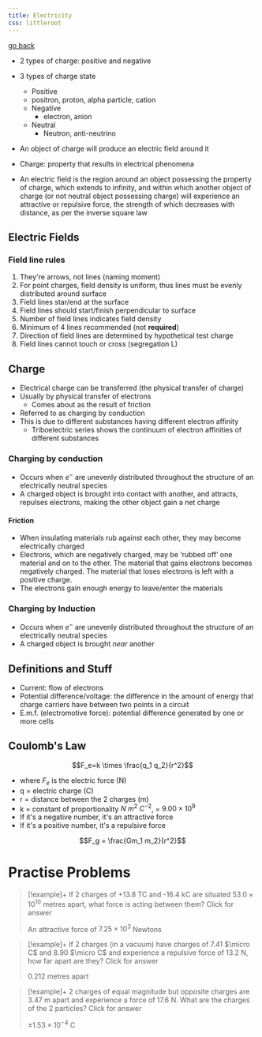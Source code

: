 ```yaml
---
title: Electricity
css: littleroot
---
```


[go back](11Subjects/11Physics.md)

- 2 types of charge: positive and negative
- 3 types of charge state
	- Positive 
	- positron, proton, alpha particle, cation
	- Negative
		- electron, anion
	- Neutral
		- Neutron, anti-neutrino

- An object of charge will produce an electric field around it
- Charge: property that results in electrical phenomena
- An electric field is the region around an object possessing the property of charge, which extends to infinity, and within which another object of charge (or not neutral object possessing charge) will experience an attractive or repulsive force, the strength of which decreases with distance, as per the inverse square law

## Electric Fields

### Field line rules
1. They're arrows, not lines (naming moment)
2. For point charges, field density is uniform, thus lines must be evenly distributed around surface
3. Field lines star/end at the surface
4. Field lines should start/finish perpendicular to surface
5. Number of field lines indicates field density
6. Minimum of 4 lines recommended (not **required**)
7. Direction of field lines are determined by hypothetical test charge
8. Field lines cannot touch or cross (segregation L)

## Charge
- Electrical charge can be transferred (the physical transfer of charge)
- Usually by physical transfer of electrons
	- Comes about as the result of friction
- Referred to as charging by conduction
- This is due to different substances having different electron affinity 
	- Triboelectric series shows the continuum of electron affinities of different substances

### Charging by conduction
- Occurs when $e^-$ are unevenly distributed throughout the structure of an electrically neutral species
- A charged object is brought into contact with another, and attracts, repulses electrons, making the other object gain a net charge
#### Friction
- When insulating materials rub against each other, they may become electrically charged
- Electrons, which are negatively charged, may be ‘rubbed off’ one material and on to the other. The material that gains electrons becomes negatively charged. The material that loses electrons is left with a positive charge.
- The electrons gain enough energy to leave/enter the materials
### Charging by Induction
- Occurs when $e^-$ are unevenly distributed throughout the structure of an electrically neutral species
- A charged object is brought *near* another

## Definitions and Stuff
- Current: flow of electrons
- Potential difference/voltage: the difference in the amount of energy that charge carriers have between two points in a circuit
- E.m.f. (electromotive force): potential difference generated by one or more cells

## Coulomb's Law
$$F_e=k \times \frac{q_1 q_2}{r^2}$$
- where $F_e$ is the electric force (N)
- q = electric charge (C)
- r = distance between the 2 charges (m)
- k = constant of proportionality $N \ m^2 \  C^{-2}$, = $9.00 \times 10^9$
- If it's a negative number, it's an attractive force
- If it's a positive number, it's a repulsive force

$$F_g = \frac{Gm_1 m_2}{r^2}$$
# Practise Problems

> [!example]+ If 2 charges of +13.8 TC and -16.4 kC are situated $53.0 \times 10^{10}$ metres apart, what force is acting between them? Click for answer
> 
> An attractive force of $7.25 \times 10^3$ Newtons

> [!example]+ If 2 charges (in a vacuum) have charges of 7.41 $\micro C$ and 8.90 $\micro C$ and experience a repulsive force of 13.2 N, how far apart are they? Click for answer
> 
> 0.212 metres apart

> [!example]+ 2 charges of equal magnitude but opposite charges are 3.47 m apart and experience a force of 17.6 N. What are the charges of the 2 particles? Click for answer
> 
> $±1.53 \times 10^{-4}$ C
